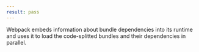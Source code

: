 ```yaml
---
result: pass
---
```


Webpack embeds information about bundle dependencies into its runtime and uses it to load the code-splitted bundles and their dependencies in parallel.
